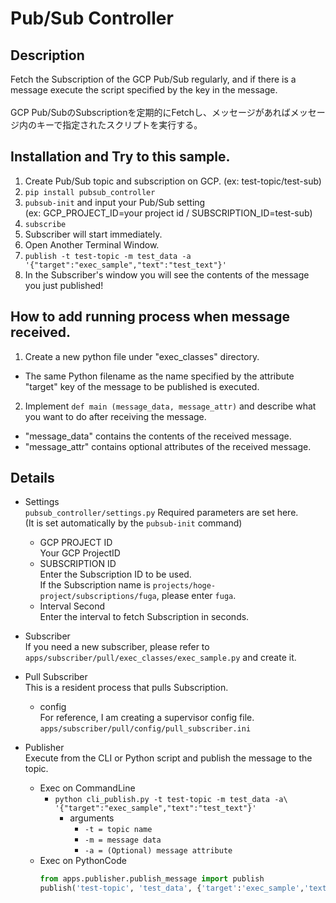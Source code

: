 # Pub/Sub Controller

## Description
Fetch the Subscription of the GCP Pub/Sub regularly, and if there is a message execute the script specified by the key in the message.<br><br>
GCP Pub/SubのSubscriptionを定期的にFetchし、メッセージがあればメッセージ内のキーで指定されたスクリプトを実行する。

## Installation and Try to this sample.
1. Create Pub/Sub topic and subscription on GCP. (ex: test-topic/test-sub)
2. `pip install pubsub_controller`
3. `pubsub-init` and input your Pub/Sub setting<br>(ex: GCP_PROJECT_ID=your project id / SUBSCRIPTION_ID=test-sub)
4. `subscribe`
5. Subscriber will start immediately.
6. Open Another Terminal Window.
7. `publish -t test-topic -m test_data -a '{"target":"exec_sample","text":"test_text"}'`
8. In the Subscriber's window you will see the contents of the message you just published!

## How to add running process when message received.
1. Create a new python file under "exec_classes" directory.
- The same Python filename as the name specified by the attribute "target" key of the message to be published is executed.
2. Implement `def main (message_data, message_attr)` and describe what you want to do after receiving the message.
- "message_data" contains the contents of the received message.
- "message_attr" contains optional attributes of the received message.

## Details
- Settings<br>
`pubsub_controller/settings.py` Required parameters are set here.<br>
(It is set automatically by the `pubsub-init` command)<br>
    - GCP PROJECT ID<br>
    Your GCP ProjectID
    - SUBSCRIPTION ID<br>
    Enter the Subscription ID to be used.<br>
    If the Subscription name is `projects/hoge-project/subscriptions/fuga`, please enter `fuga`.
    - Interval Second<br>
    Enter the interval to fetch Subscription in seconds.<br>

- Subscriber<br>
If you need a new subscriber, please refer to `apps/subscriber/pull/exec_classes/exec_sample.py` and create it.

- Pull Subscriber<br>
This is a resident process that pulls Subscription.
    - config<br>
    For reference, I am creating a supervisor config file.<br>
    `apps/subscriber/pull/config/pull_subscriber.ini`

- Publisher<br>
Execute from the CLI or Python script and publish the message to the topic.
    - Exec on CommandLine
        - `python cli_publish.py -t test-topic -m test_data -a\ `<br>`'{"target":"exec_sample","text":"test_text"}'`<br>
            - arguments
                - `-t = topic name`
                - `-m = message data`
                - `-a = (Optional) message attribute`
    - Exec on PythonCode
        ```python
        from apps.publisher.publish_message import publish
        publish('test-topic', 'test_data', {'target':'exec_sample','text':'test_text'})
        ```
